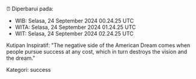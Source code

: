 ⏰ Diperbarui pada:
- WIB: Selasa, 24 September 2024 00.24.25 UTC
- WITA: Selasa, 24 September 2024 01.24.25 UTC
- WIT: Selasa, 24 September 2024 02.24.25 UTC

Kutipan Inspiratif:
"The negative side of the American Dream comes when people pursue success at any cost, which in turn destroys the vision and the dream."


Kategori: success

